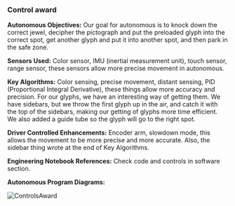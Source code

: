 ### Control award
**Autonomous Objectives:** Our goal for autonomous is to knock down the correct jewel, decipher the pictograph and put the preloaded glyph into the correct spot, get another glyph and put it into another spot, and then park in the safe zone.

**Sensors Used:** Color sensor, IMU (inertial measurement unit), touch sensor, range sensor, these sensors allow more precise movement in autonomous.

**Key Algorithms:** Color sensing, precise movement, distant sensing, PID (Proportional Integral Derivative), these things allow more accuracy and precision. For our glyphs, we have an interesting way of getting them. We have sidebars, but we throw the first glyph up in the air, and catch it with the top of the sidebars, making our getting of glyphs more time efficient. We also added a guide tube so the glyph will go to the right spot.

**Driver Controlled Enhancements:** Encoder arm, slowdown mode, this allows the movement to be more precise and more accurate. Also, the sidebar thing wrote at the end of Key Algorithms.

**Engineering Notebook References:** Check code and controls in software section. 

**Autonomous Program Diagrams:**

![ControlsAward](https://raw.githubusercontent.com/ftccats/ftccats.github.io/master/ControlsAward.PNG)
